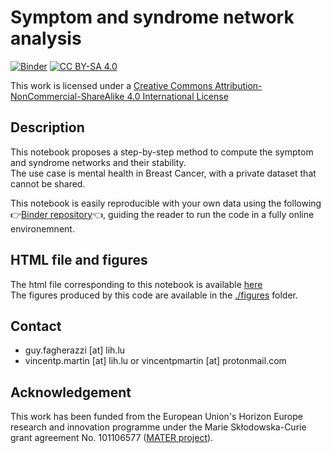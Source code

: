 # Symptom and syndrome network analysis

[![Binder](https://mybinder.org/badge_logo.svg)](https://mybinder.org/v2/gh/vincentpmartin/MATER_symptom_network_analysis/HEAD?labpath=analysis_notebook.Rmd)
[![CC BY-SA 4.0](https://img.shields.io/badge/License-CC%20BY--NC--SA%204.0-lightgrey.svg)](http://creativecommons.org/licenses/by-nc-sa/4.0/)

This work is licensed under a
[Creative Commons Attribution-NonCommercial-ShareAlike 4.0 International License](http://creativecommons.org/licenses/by-nc-sa/4.0/)

## Description
This notebook proposes a step-by-step method to compute the symptom and syndrome networks and their stability.  
The use case is mental health in Breast Cancer, with a private dataset that cannot be shared.


This notebook is easily reproducible with your own data using the following 👉[Binder repository](https://mybinder.org/v2/gh/vincentpmartin/MATER_symptom_network_analysis/HEAD?labpath=analysis_notebook.Rmd)👈, guiding the reader to run the code in a fully online environemnent. 

## HTML file and figures
The html file corresponding to this notebook is available [here](https://raw.githack.com/vincentpmartin/MATER_symptom_network_analysis/main/analysis_notebook.html) <br>
The figures produced by this code are available in the [./figures](./figures) folder. 


## Contact
* guy.fagherazzi [at] lih.lu
* vincentp.martin [at] lih.lu or vincentpmartin [at] protonmail.com

## Acknowledgement

This work has been funded from the European Union's Horizon Europe research and innovation programme under the Marie Skłodowska-Curie grant agreement No. 101106577 ([MATER project](https://cordis.europa.eu/project/id/101106577)).

